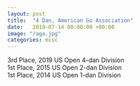 ```yaml
---
layout: post
title:  "4 Dan, American Go Association"
date:   2019-07-14 00:00:00 +00:00
image: "/aga.jpg"
categories: misc
---
```

3rd Place, 2019 US Open 4-dan Division<br>
1st Place, 2015 US Open 2-dan Division<br>
1st Place, 2014 US Open 1-dan Division

